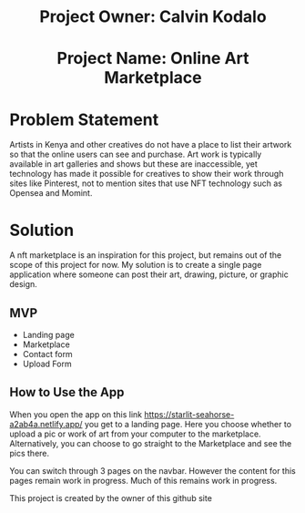 <h1 align="center">Project Owner: Calvin Kodalo</h1>

<h1 align = "center">Project Name: Online Art Marketplace</h1>

# Problem Statement

Artists in Kenya and other creatives do not have a place to list their artwork so that the online users can see and purchase. Art work is typically available in art galleries and shows but these are inaccessible, yet technology has made it possible for creatives to show their work through sites like Pinterest, not to mention sites that use NFT technology such as Opensea and Momint. 

# Solution

A nft marketplace is an inspiration for this project, but remains out of the scope of this project for now. My solution is to create a single page application where someone can post their art, drawing, picture, or graphic design.

## MVP

<ul>
<li>
Landing page
</li>
<li>
Marketplace
</li>
<li>
Contact form
</li>
<li>
Upload Form
</li>
</ul>

## How to Use the App

When you open the app on this link https://starlit-seahorse-a2ab4a.netlify.app/ you get to a landing page. Here you choose whether to upload a pic or work of art from your computer to the marketplace. Alternatively, you can choose to go straight to the Marketplace and see the pics there. 

You can switch through 3 pages on the navbar. However the content for this pages remain work in progress. Much of this remains work in progress.

<p>This project is created by the owner of this github site</p>

